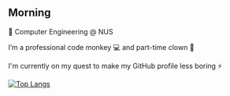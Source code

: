 ## Morning

🏫 Computer Engineering @ NUS

I’m a professional code monkey 💻 and part-time clown 🤡

I'm currently on my quest to make my GitHub profile less boring ⚡

[![Top Langs](https://github-readme-stats.vercel.app/api/top-langs/?username=yijiano&theme=tokyonight&layout=compact)](https://github.com/yijiano/github-readme-stats)


<!--
**yijiano/yijiano** is a ✨ _special_ ✨ repository because its `README.md` (this file) appears on your GitHub profile.

Here are some ideas to get you started:

- 🔭 I’m currently working on ...
- 🌱 I’m currently learning ...
- 👯 I’m looking to collaborate on ...
- 🤔 I’m looking for help with ...
- 💬 Ask me about ...
- 📫 How to reach me: ...
- 😄 Pronouns: ...
- ⚡ Fun fact: ...
-->
